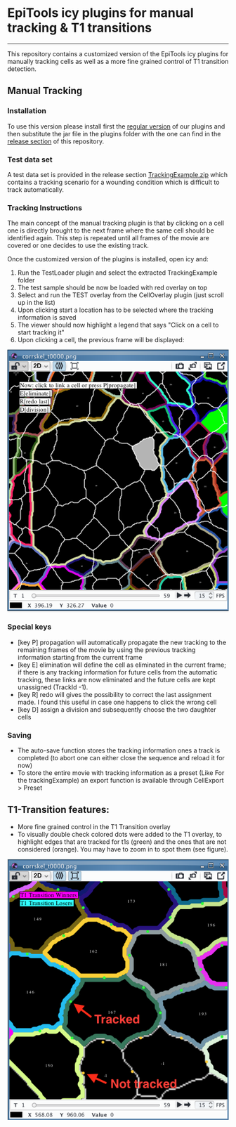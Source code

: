 # EpiTools icy plugins for manual tracking & T1 transitions 
---

This repository contains a customized version of the EpiTools icy plugins for manually tracking cells as well as a more fine grained control of T1 transition detection. 

## Manual Tracking

### Installation

To use this version please install first the [regular version](https://github.com/epitools/epitools-icy) of our plugins and then substitute the jar file in the plugins folder with the one can find in the [release section](https://github.com/epitools/manual_tracking/releases) of this repository.

### Test data set

A test data set is provided in the release section [TrackingExample.zip](https://github.com/epitools/manual_tracking/releases) which contains a  tracking scenario for a wounding condition which is difficult to track automatically.

### Tracking Instructions

The main concept of the manual tracking plugin is that by clicking on a cell one is directly brought to the next frame where the same cell should be identified again. This step is repeated until all frames of the movie are covered or one decides to use the existing track.

Once the customized version of the plugins is installed, open icy and:

1. Run the TestLoader plugin and select the extracted TrackingExample folder
2. The test sample should be now be loaded with red overlay on top
3. Select and run the TEST overlay from the CellOverlay plugin (just scroll up in the list)
4. Upon clicking start a location has to be selected where the tracking information is saved
4. The viewer should now highlight a legend that says "Click on a cell to start tracking it"
5. Upon clicking a cell, the previous frame will be displayed:

![image](Figure_ManualTracking.png)

### Special keys

* [key P] propagation will automatically propagate the new tracking to the remaining frames of the movie by using the previous tracking information starting from the current frame
* [key E] elimination will define the cell as eliminated in the current frame; if there is any tracking information for future cells from the automatic tracking, these links are now eliminated and the future cells are kept unassigned (TrackId -1).
* [key R] redo will gives the possibility to correct the last assignment made. I found this useful in case one happens to click the wrong cell
* [key D] assign a division and subsequently choose the two daughter cells 

### Saving

* The auto-save function stores the tracking information ones a track is completed (to abort one can either close the sequence and reload it for now)
* To store the entire movie with tracking information as a preset (Like For the trackingExample) an export function is available through CellExport > Preset

## T1-Transition features:

- More fine grained control in the T1 Transition overlay  
- To visually double check colored dots were added to the T1 overlay, to highlight edges that are tracked for t1s (green) and the ones that are not considered (orange). 
You may have to zoom in to spot them (see figure).

![image](Figure_EdgeTracking.png)
